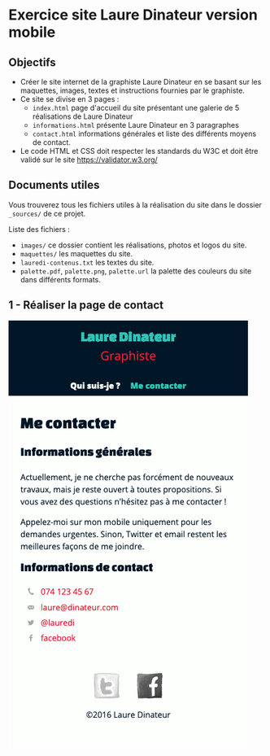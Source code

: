 # Exercice site Laure Dinateur version mobile

## Objectifs

* Créer le site internet de la graphiste Laure Dinateur en se basant sur les 
  maquettes, images, textes et instructions fournies par le graphiste.
* Ce site se divise en 3 pages :
    * `index.html` page d'accueil du site présentant une galerie de 5
      réalisations de Laure Dinateur
    * `informations.html` présente Laure Dinateur en 3 paragraphes
    * `contact.html` informations générales et liste des différents moyens
      de contact.
* Le code HTML et CSS doit respecter les standards du W3C et doit être validé
  sur le site https://validator.w3.org/

## Documents utiles

Vous trouverez tous les fichiers utiles à la réalisation du site dans le dossier `_sources/` de ce projet.

Liste des fichiers :
* `images/` ce dossier contient les réalisations, photos et logos du site.
* `maquettes/` les maquettes du site.
* `lauredi-contenus.txt` les textes du site.
* `palette.pdf`, `palette.png`, `palette.url` la palette des couleurs du site
  dans différents formats.

## 1 - Réaliser la page de contact

![Maquette de la page Me contacter](_sources/maquettes/me-contacter.png)
